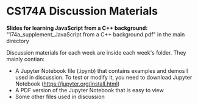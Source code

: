 # CS174A Discussion Materials
 
 <strong> Slides for learning JavaScript from a C++ background:</strong><br/>
 "174a_supplement_JavaScript from a C++ background.pdf" in the main directory <br/>
 
 Discussion materials for each week are inside each week's folder. They mainly contian:
 - A Jupyter Notebook file (.ipynb) that contains examples and demos I used in discussion. To test or modify it, you need to download Jupyter Notebook (https://jupyter.org/install.html)
 - A PDF version of the Jupyter Notebook that is easy to view
 - Some other files used in discussion
